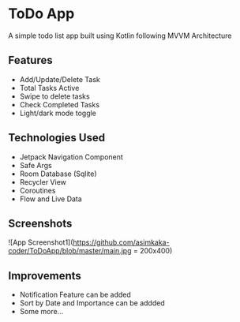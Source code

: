 
# ToDo App

A simple todo list app built using Kotlin following MVVM Architecture

## Features

- Add/Update/Delete Task
- Total Tasks Active
- Swipe to delete tasks
- Check Completed Tasks
- Light/dark mode toggle


## Technologies Used

- Jetpack Navigation Component
- Safe Args
- Room Database (Sqlite)
- Recycler View
- Coroutines
- Flow and Live Data

  
## Screenshots

![App Screenshot1](https://github.com/asimkaka-coder/ToDoApp/blob/master/main.jpg = 200x400)

  
## Improvements

- Notification Feature can be added
- Sort by Date and Importance can be addded
- Some more...

  
